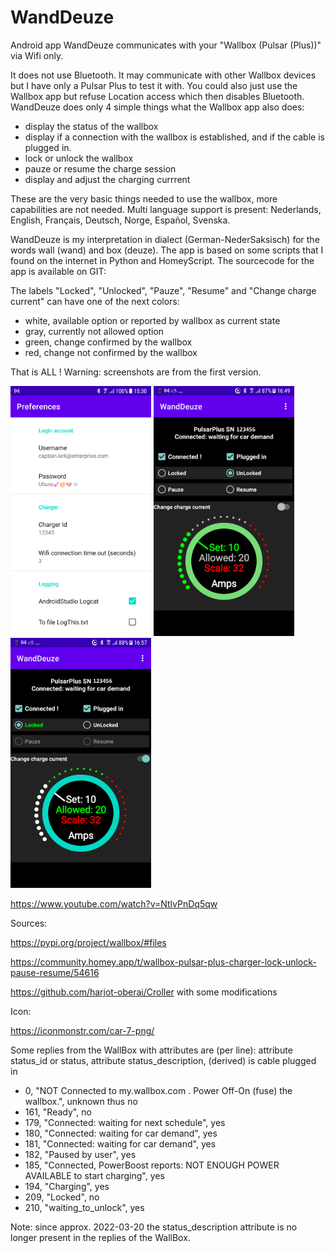 # WandDeuze
Android app WandDeuze communicates with your "Wallbox (Pulsar (Plus))" via Wifi only.

It does not use Bluetooth.
It may communicate with other Wallbox devices but I have only a Pulsar Plus to test it with.
You could also just use the Wallbox app but refuse Location access which then disables Bluetooth.
WandDeuze does only 4 simple things what the Wallbox app also does:
- display the status of the wallbox
- display if a connection with the wallbox is established, and if the cable is plugged in.
- lock or unlock the wallbox
- pauze or resume the charge session
- display and adjust the charging currrent

These are the very basic things needed to use the wallbox, more capabilities are not needed.
Multi language support is present: Nederlands, English, Français, Deutsch, Norge, Español, Svenska.

WandDeuze is my interpretation in dialect (German-NederSaksisch) for the words wall (wand) and box (deuze).
The app is based on some scripts that I found on the internet in Python and HomeyScript.
The sourcecode for the app is available on GIT:

The labels "Locked", "Unlocked", "Pauze", "Resume" and "Change charge current" can have one of the next colors:
- white, available option or reported by wallbox as current state
- gray, currently not allowed option
- green, change confirmed by the wallbox
- red, change not confirmed by the wallbox

That is ALL ! Warning: screenshots are from the first version.

<img src="screenshots/two.png" height="400" alt="Screenshot" /> <img src="screenshots/one.png" height="400" alt="Screenshot"/> <img src="screenshots/three.png" height="400" alt="Screenshot"/>

https://www.youtube.com/watch?v=NtlvPnDq5qw

Sources:

 https://pypi.org/project/wallbox/#files
 
 https://community.homey.app/t/wallbox-pulsar-plus-charger-lock-unlock-pause-resume/54616
 
 https://github.com/harjot-oberai/Croller with some modifications


Icon:

 https://iconmonstr.com/car-7-png/

Some replies from the WallBox with attributes are (per line):
attribute status_id or status, attribute status_description, (derived) is cable plugged in
-   0, "NOT Connected to my.wallbox.com . Power Off-On (fuse) the wallbox.", unknown thus no
- 161, "Ready", no
- 179, "Connected: waiting for next schedule", yes
- 180, "Connected: waiting for car demand", yes
- 181, "Connected: waiting for car demand", yes
- 182, "Paused by user", yes
- 185, "Connected, PowerBoost reports: NOT ENOUGH POWER AVAILABLE to start charging", yes
- 194, "Charging", yes
- 209, "Locked", no
- 210, "waiting_to_unlock", yes

Note: since approx. 2022-03-20 the status_description attribute is no longer present in the replies of the WallBox.

